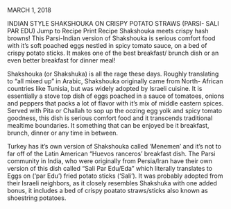 MARCH 1, 2018

INDIAN STYLE SHAKSHOUKA ON CRISPY POTATO STRAWS (PARSI- SALI PAR EDU)
 Jump to Recipe  Print Recipe
Shakshouka meets crispy hash browns! This Parsi-Indian version of Shakshouka is serious comfort food with it’s soft poached eggs nestled in spicy tomato sauce, on a bed of crispy potato sticks. It makes one of the best breakfast/ brunch dish or an even better breakfast for dinner meal!

Shakshouka (or Shakshuka) is all the rage these days.  Roughly translating to “all mixed up” in Arabic, Shakshouka originally came from North- African countries like Tunisia, but was widely adopted by Israeli cuisine. It is essentially a stove top dish of eggs poached in a sauce of tomatoes, onions and peppers that packs a lot of flavor with it’s mix of middle eastern spices. Served with Pita or Challah to sop up the oozing egg yolk and spicy tomato goodness, this dish is serious comfort food and it transcends traditional mealtime boundaries. It something that can be enjoyed be it breakfast, brunch, dinner or any time in between.

Turkey has it’s own version of Shakshouka called ‘Menemen’ and it’s not to far off of the Latin American “Huevos ranceros’ breakfast dish. The Parsi community in India, who were originally from Persia/Iran have their own version of this dish called “Sali Par Edu/Eda” which literally translates to Eggs on (‘par Edu’) fried potato sticks (‘Sali’). It was probably adopted from their Israeli neighbors, as it closely resembles  Shakshuka with one added bonus, it includes a bed of crispy poatato straws/sticks also known as shoestring potatoes.